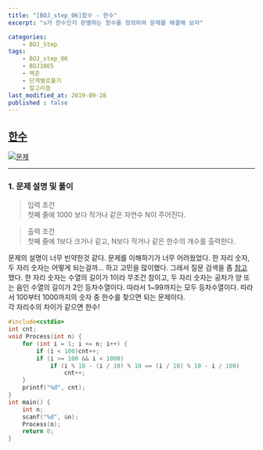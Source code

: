 ```yaml
---
title: "[BOJ_step_06]함수 - 한수"
excerpt: "x가 한수인지 판별하는 함수를 정의하여 문제를 해결해 보자"

categories:
    - BOJ_Step
tags:
    - BOJ_step_06
    - BOJ1065
    - 백준
    - 단계별로풀기
    - 알고리즘
last_modified_at: 2019-09-28
published : false
---  
```

## [한수](https://www.acmicpc.net/problem/1065)  
  
[![문제](/assets/BOJ-Step06-03-img01.PNG)](/assets/BOJ-Step06-03-img01.PNG)  
***
### 1. 문제 설명 및 풀이  
>입력 조건  
>첫째 줄에 1000 보다 작거나 같은 자연수 N이 주어진다.  
  
>출력 조건  
>첫째 줄에 1보다 크거나 같고, N보다 작거나 같은 한수의 개수를 출력한다.  
  
문제의 설명이 너무 빈약한것 같다. 문제를 이해하기가 너무 어려웠었다. 한 자리 숫자, 두 자리 숫자는 어떻게 되는걸까... 하고 고민을 많이했다. 그래서 질문 검색을 좀 [참고](https://www.acmicpc.net/board/view/25689) 했다. 한 자리 숫자는 수열의 길이가 1이라 무조건 참이고, 두 자리 숫자는 공차가 양 또는 음인 수열의 길이가 2인 등차수열이다. 따라서 1~99까지는 모두 등차수열이다. 따라서 100부터 1000까지의 숫자 중 한수를 찾으면 되는 문제이다.  
각 자리수의 차이가 같으면 한수!
  
```cpp
#include<cstdio>
int cnt;
void Process(int n) {
	for (int i = 1; i <= n; i++) {
		if (i < 100)cnt++;
		if (i >= 100 && i < 1000)
			if (i % 10 - (i / 10) % 10 == (i / 10) % 10 - i / 100)
				cnt++;
	}
	printf("%d", cnt);
}
int main() {
	int n;
	scanf("%d", &n);
	Process(n);
	return 0;
}
```